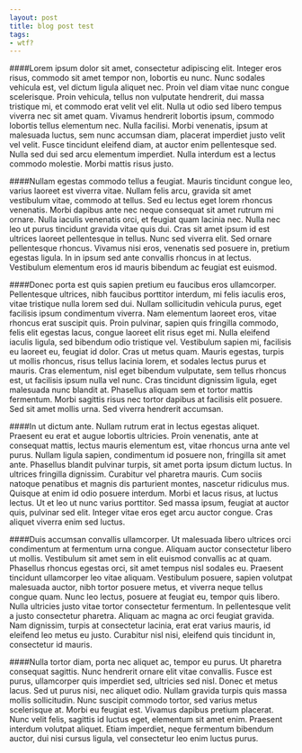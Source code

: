 ```yaml
---
layout: post
title: blog post test
tags:
- wtf?
---
```


####Lorem ipsum dolor sit amet, consectetur adipiscing elit.
Integer eros risus, commodo sit amet tempor non, lobortis eu nunc. Nunc sodales vehicula est, vel dictum ligula aliquet nec. Proin vel diam vitae nunc congue scelerisque. Proin vehicula, tellus non vulputate hendrerit, dui massa tristique mi, et commodo erat velit vel elit. Nulla ut odio sed libero tempus viverra nec sit amet quam. Vivamus hendrerit lobortis ipsum, commodo lobortis tellus elementum nec. Nulla facilisi. Morbi venenatis, ipsum at malesuada luctus, sem nunc accumsan diam, placerat imperdiet justo velit vel velit. Fusce tincidunt eleifend diam, at auctor enim pellentesque sed. Nulla sed dui sed arcu elementum imperdiet. Nulla interdum est a lectus commodo molestie. Morbi mattis risus justo.<!--break-->

####Nullam egestas commodo tellus a feugiat.
Mauris tincidunt congue leo, varius laoreet est viverra vitae. Nullam felis arcu, gravida sit amet vestibulum vitae, commodo at tellus. Sed eu lectus eget lorem rhoncus venenatis. Morbi dapibus ante nec neque consequat sit amet rutrum mi ornare. Nulla iaculis venenatis orci, et feugiat quam lacinia nec. Nulla nec leo ut purus tincidunt gravida vitae quis dui. Cras sit amet ipsum id est ultrices laoreet pellentesque in tellus. Nunc sed viverra elit. Sed ornare pellentesque rhoncus. Vivamus nisi eros, venenatis sed posuere in, pretium egestas ligula. In in ipsum sed ante convallis rhoncus in at lectus. Vestibulum elementum eros id mauris bibendum ac feugiat est euismod.

####Donec porta est quis sapien pretium eu faucibus eros ullamcorper.
Pellentesque ultrices, nibh faucibus porttitor interdum, mi felis iaculis eros, vitae tristique nulla lorem sed dui. Nullam sollicitudin vehicula purus, eget facilisis ipsum condimentum viverra. Nam elementum laoreet eros, vitae rhoncus erat suscipit quis. Proin pulvinar, sapien quis fringilla commodo, felis elit egestas lacus, congue laoreet elit risus eget mi. Nulla eleifend iaculis ligula, sed bibendum odio tristique vel. Vestibulum sapien mi, facilisis eu laoreet eu, feugiat id dolor. Cras ut metus quam. Mauris egestas, turpis ut mollis rhoncus, risus tellus lacinia lorem, et sodales lectus purus et mauris. Cras elementum, nisl eget bibendum vulputate, sem tellus rhoncus est, ut facilisis ipsum nulla vel nunc. Cras tincidunt dignissim ligula, eget malesuada nunc blandit at. Phasellus aliquam sem et tortor mattis fermentum. Morbi sagittis risus nec tortor dapibus at facilisis elit posuere. Sed sit amet mollis urna. Sed viverra hendrerit accumsan.

####In ut dictum ante.
Nullam rutrum erat in lectus egestas aliquet. Praesent eu erat et augue lobortis ultricies. Proin venenatis, ante at consequat mattis, lectus mauris elementum est, vitae rhoncus urna ante vel purus. Nullam ligula sapien, condimentum id posuere non, fringilla sit amet ante. Phasellus blandit pulvinar turpis, sit amet porta ipsum dictum luctus. In ultrices fringilla dignissim. Curabitur vel pharetra mauris. Cum sociis natoque penatibus et magnis dis parturient montes, nascetur ridiculus mus. Quisque at enim id odio posuere interdum. Morbi et lacus risus, at luctus lectus. Ut et leo ut nunc varius porttitor. Sed massa ipsum, feugiat at auctor quis, pulvinar sed elit. Integer vitae eros eget arcu auctor congue. Cras aliquet viverra enim sed luctus.

####Duis accumsan convallis ullamcorper.
Ut malesuada libero ultrices orci condimentum at fermentum urna congue. Aliquam auctor consectetur libero ut mollis. Vestibulum sit amet sem in elit euismod convallis ac at quam. Phasellus rhoncus egestas orci, sit amet tempus nisl sodales eu. Praesent tincidunt ullamcorper leo vitae aliquam. Vestibulum posuere, sapien volutpat malesuada auctor, nibh tortor posuere metus, et viverra neque tellus congue quam. Nunc leo lectus, posuere at feugiat eu, tempor quis libero. Nulla ultricies justo vitae tortor consectetur fermentum. In pellentesque velit a justo consectetur pharetra. Aliquam ac magna ac orci feugiat gravida. Nam dignissim, turpis at consectetur lacinia, erat erat varius mauris, id eleifend leo metus eu justo. Curabitur nisl nisi, eleifend quis tincidunt in, consectetur id mauris.

####Nulla tortor diam, porta nec aliquet ac, tempor eu purus.
Ut pharetra consequat sagittis. Nunc hendrerit ornare elit vitae convallis. Fusce est purus, ullamcorper quis imperdiet sed, ultricies sed nisl. Donec et metus lacus. Sed ut purus nisi, nec aliquet odio. Nullam gravida turpis quis massa mollis sollicitudin. Nunc suscipit commodo tortor, sed varius metus scelerisque at. Morbi eu feugiat est. Vivamus dapibus pretium placerat. Nunc velit felis, sagittis id luctus eget, elementum sit amet enim. Praesent interdum volutpat aliquet. Etiam imperdiet, neque fermentum bibendum auctor, dui nisi cursus ligula, vel consectetur leo enim luctus purus.
